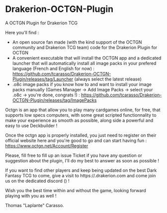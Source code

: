 # Drakerion-OCTGN-Plugin
A OCTGN Plugin for Drakerion TCG

Here you'll find :

- An open source fan made (with the kind support of the OCTGN community and Drakerion TCG team) code for the Drakerion Plugin for OCTGN
- A convenient executable that will install the OCTGN app and a dedicated launcher that will automatically install all image packs in your prefered language (French and English for now) : https://github.com/tcarasso/Drakerion-OCTGN-Plugin/releases/tag/Launcher (always select the latest release)
- .o8c image packs if you know how to and want to install your image packs manually (Games Manager -> Add Image Packs -> select your .o8c -> you're done, congrats !) : https://github.com/tcarasso/Drakerion-OCTGN-Plugin/releases/tag/ImagePacks

Octgn is an app that allow you to play many cardgames online, for free, that supports low specs computers, with some great scripted functionnality to make your experience as smooth as possible, along side a powerful and easy to use Deckbuilder !

Once the octgn app is properly installed, you just need to register on their official website here and you're good to go and can start having fun : https://www.octgn.net/Account/Register

Please, fill free to fill up an issue Ticket if you have any question or suggestion about the plugin, I'll do my best to answer as soon as possible !

If you want to find other players and keep being updated on the best Dark Fantasy TCG to come, give a visit to https://.drakerion.com and come join us on the dedicated discord () !

Wish you the best time within and without the game, looking forward playing with you as well !

Thomas "Laplante" Carasso.
